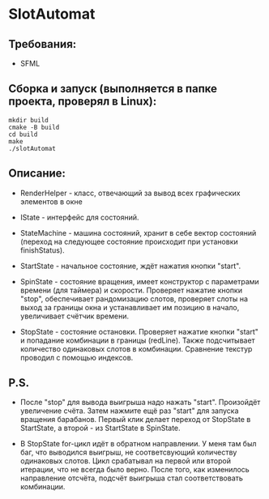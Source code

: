 # SlotAutomat
## Требования:
- SFML

## Сборка и запуск (выполняется в папке проекта, проверял в Linux):

    mkdir build
    cmake -B build
    cd build
    make
    ./slotAutomat
    
## Описание:

- RenderHelper - класс, отвечающий за вывод всех графических элементов в окне

- IState - интерфейс для состояний.

- StateMachine - машина состояний, хранит в себе вектор состояний (переход на следующее состояние происходит при установки finishStatus).

- StartState - начальное состояние, ждёт нажатия кнопки "start".

- SpinState - состояние вращения, имеет конструктор с параметрами времени (для таймера) и скорости. Проверяет нажатие кнопки "stop", обеспечивает рандомизацию слотов, проверяет слоты на выход за границы окна и устанавливает им позицию в начало, увеличивает счётчик времени.

- StopState - состояние остановки. Проверяет нажатие кнопки "start" и попадание комбинации в границы (redLine). Также подсчитывает количество одинаковых слотов в комбинации. Сравнение текстур проводил с помощью индексов.

## P.S.
- После "stop" для вывода выигрыша надо нажать "start". Произойдёт увеличение счёта. Затем нажмите ещё раз "start" для запуска вращения барабанов. Первый клик делает переход от StopState в StartState, а второй - из StartState в SpinState.

- В StopState for-цикл идёт в обратном направлении. У меня там был баг, что выводился выигрыш, не соответсвующий количеству одинаковых слотов. Цикл срабатывал на первой или второй итерации, что не всегда было верно. После того, как изменилось направление отсчёта, подсчёт выигрыша стал соответствовать комбинации.
